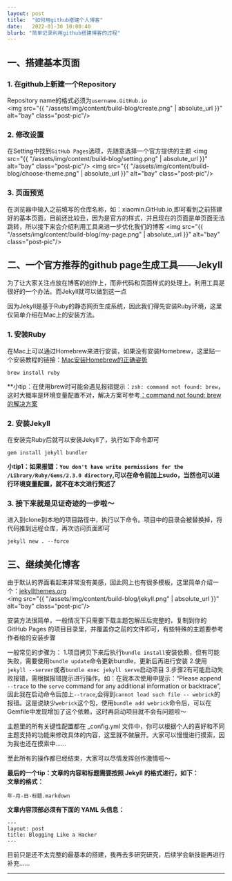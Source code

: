 ```yaml
---
layout: post
title:  "如何用github搭建个人博客"
date:   2022-01-30 10:00:40
blurb: "简单记录利用github搭建博客的过程"
---
```


## 一、搭建基本页面
### 1. 在github上新建一个Repository
Repository name的格式必须为`username.GitHub.io`  
<img src="{{ "/assets/img/content/build-blog/create.png" | absolute_url }}" alt="bay" class="post-pic"/>

### 2. 修改设置
在Setting中找到`GitHub Pages`选项，先随意选择一个官方提供的主题
<img src="{{ "/assets/img/content/build-blog/setting.png" | absolute_url }}" alt="bay" class="post-pic"/>
<img src="{{ "/assets/img/content/build-blog/choose-theme.png" | absolute_url }}" alt="bay" class="post-pic"/>

### 3. 页面预览
在浏览器中输入之前填写的仓库名称，如：xiaomin.GitHub.io,即可看到之前搭建好的基本页面，目前还比较丑，因为是官方的样式，并且现在的页面是单页面无法跳转，所以接下来会介绍利用工具来进一步优化我们的博客
<img src="{{ "/assets/img/content/build-blog/my-page.png" | absolute_url }}" alt="bay" class="post-pic"/>

## 二、一个官方推荐的github page生成工具——Jekyll
为了让大家关注点放在博客的创作上，而非代码和页面样式的处理上。利用工具是很好的一个办法。而Jekyll就可以做到这一点  

因为Jekyll是基于Ruby的静态网页生成系统，因此我们得先安装Ruby环境，这里仅简单介绍在Mac上的安装方法。
### 1. 安装Ruby  
在Mac上可以通过Homebrew来进行安装，如果没有安装Homebrew，这里贴一个安装教程的链接：[Mac安装Homebrew的正确姿势](https://cloud.tencent.com/developer/article/1853162)  

```
brew install ruby
```
**小tip：在使用brew时可能会遇见报错提示：`zsh: command not found: brew`，这时大概率是环境变量配置不对，解决方案可参考[：command not found: brew的解决方案](https://blog.csdn.net/lyz21/article/details/114683483)

### 2. 安装Jekyll
在安装完Ruby后就可以安装Jekyll了，执行如下命令即可
```
gem install jekyll bundler
```
**小tip1：如果报错：`You don't have write permissions for the /Library/Ruby/Gems/2.3.0 directory`,可以在命令前加上sudo，当然也可以进行环境变量配置，就不在本文进行赘述了**

### 3. 接下来就是见证奇迹的一步啦～
进入到clone到本地的项目路径中，执行以下命令。项目中的目录会被替换掉，将代码推到远程仓库，再次访问页面即可
```
jekyll new . --force
```

## 三、继续美化博客
由于默认的界面看起来非常没有美感，因此网上也有很多模板，这里简单介绍一个：[jekyllthemes.org](http://jekyllthemes.org/)  
<img src="{{ "/assets/img/content/build-blog/jekyll.png" | absolute_url }}" alt="bay" class="post-pic"/>

安装方法很简单，一般情况下只需要下载主题包解压后完整的，复制到你的 GitHub Pages 的项目目录里，并覆盖你之前的文件即可，有些特殊的主题要参考作者给的安装步骤

一般常见的步骤为：
1.项目拷贝下来后执行`bundle install`安装依赖，但有可能失败，需要使用`bundle update`命令更新bundle，更新后再进行安装
2.使用`jekyll --server`或者`bundle exec jekyll serve`启动项目
3.步骤2有可能启动失败报错，需根据报错提示进行操作。如：在我本次使用中提示：“Please append `--trace` to the `serve` command for any additional information or backtrace”,因此我在启动命令后加上`--trace`,会得到`cannot load such file -- webrick`的报错。这是说缺少`webrick`这个包，使用`bundle add webrick`命令后，可以在Gemfile中发现增加了这个依赖，这时再启动项目就不会有问题啦～

主题里的所有关键性配置都在 _config.yml 文件中，你可以根据个人的喜好和不同主题支持的功能来修改具体的内容，这里就不做展开。大家可以慢慢进行摸索，因为我也还在摸索中……

至此所有的操作都已经结束，大家可以尽情发挥创作激情啦～

**最后的一个tip：文章的内容和标题需要按照 Jekyll 的格式进行，如下：**  
**文章的格式：**
```
年-月-日-标题.markdown
```
**文章内容顶部必须有下面的 YAML 头信息：**
```
---
layout: post
title: Blogging Like a Hacker
---
```

目前只是还不太完整的最基本的搭建，我再去多研究研究，后续学会新技能再进行补充……


---
